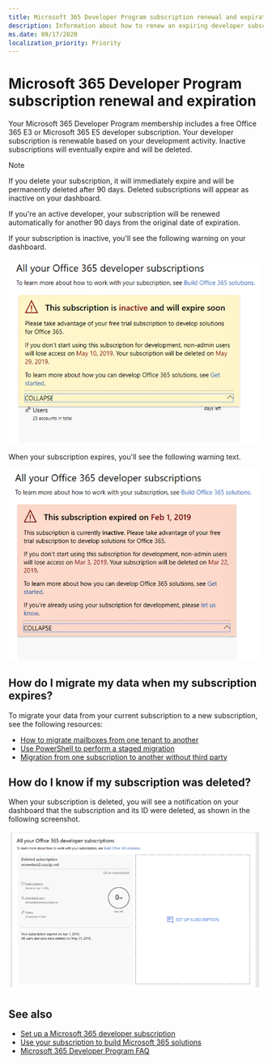 ```yaml
---
title: Microsoft 365 Developer Program subscription renewal and expiration
description: Information about how to renew an expiring developer subscription.
ms.date: 09/17/2020
localization_priority: Priority
---
```


# Microsoft 365 Developer Program subscription renewal and expiration

Your Microsoft 365 Developer Program membership includes a free Office 365 E3 or Microsoft 365 E5 developer subscription. Your developer subscription is renewable based on your development activity. Inactive subscriptions will eventually expire and will be deleted.

> [!NOTE]
> If you delete your subscription, it will immediately expire and will be permanently deleted after 90 days. Deleted subscriptions will appear as inactive on your dashboard.

If you're an active developer, your subscription will be renewed automatically for another 90 days from the original date of expiration. 

If your subscription is inactive, you'll see the following warning on your dashboard. 

<img alt="Screenshot of a text box with the title This subscription is inactive and expires soon" src="images/15-renewable-notice-yellow.png" width="500"> 

When your subscription expires, you'll see the following warning text.

<img alt="Screenshot of a text box with the title This subscription expired on Feb 1, 2019" src="images/16-renewable-notice-red.png" width="500"> 

## How do I migrate my data when my subscription expires?

To migrate your data from your current subscription to a new subscription, see the following resources:

- [How to migrate mailboxes from one tenant to another](https://docs.microsoft.com/exchange/mailbox-migration/migrate-mailboxes-across-tenants)
- [Use PowerShell to perform a staged migration](https://docs.microsoft.com/office365/enterprise/powershell/use-powershell-to-perform-a-staged-migration-to-office-365)
- [Migration from one subscription to another without third party](https://social.technet.microsoft.com/Forums/en-US/ee507441-eb91-4b0a-ba6c-5bd9bb8c71b1/migration-from-one-o365-tenant-to-another-o365-without-third-party?forum=onlineservicesmigrationandcoexistence)

## How do I know if my subscription was deleted?

When your subscription is deleted, you will see a notification on your dashboard that the subscription and its ID were deleted, as shown in the following screenshot. 

<img alt="Screenshot of a text box with the title Deleted subscription" src="images/17-deleted-subscription.png" width="500"> 

## See also

- [Set up a Microsoft 365 developer subscription](microsoft-365-developer-program-get-started.md)
- [Use your subscription to build Microsoft 365 solutions](build-microsoft-365-solutions.md)
- [Microsoft 365 Developer Program FAQ](microsoft-365-developer-program-faq.md)





